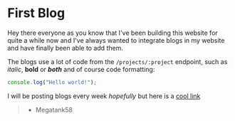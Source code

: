 # First Blog

Hey there everyone as you know that I've been building this website for quite a while now and I've always wanted to integrate blogs in my website and have finally been able to add them.

The blogs use a lot of code from the `/projects/:project` endpoint, such as *italic*, **bold** or ***both*** and of course code formatting:

```js
console.log("Hello world!");
```

I will be posting blogs every week *hopefully* but here is a [cool link]()

> - Megatank58